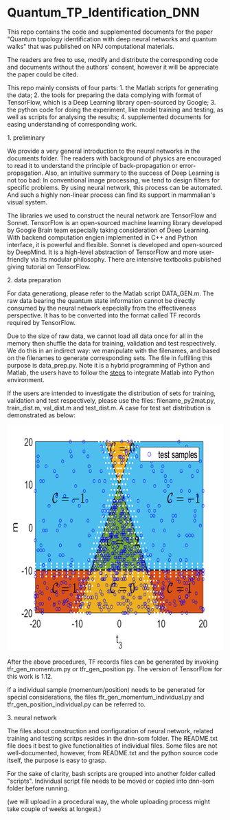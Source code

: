 # Quantum_TP_Identification_DNN

This repo contains the code and supplemented documents for the paper "Quantum topology identification with deep neural networks and quantum walks" that was published on NPJ computational materials.

The readers are free to use, modify and distribute the corresponding code and documents without the authors' consent, however it will be appreciate the paper could be cited.

This repo mainly consists of four parts: 1. the Matlab scripts for generating the data; 2. the tools for preparing the data complying with format of TensorFlow, which is a Deep Learning library open-sourced by Google; 3. the python code for doing the experiment, like model training and testing, as well as scripts for analysing the results; 4. supplemented documents for easing understanding of corresponding work.

<p>1. preliminary</p>

We provide a very general introduction to the neural networks in the documents folder. The readers with background of physics are encouraged to read it to understand the principle of back-propagation or error-propagation. Also, an intuitive summary to the success of Deep Learning is not too bad: In conventional image processing, we tend to design filters for specific problems. By using neural network, this process can be automated. And such a highly non-linear process can find its support in mammalian's visual system.

The libraries we used to construct the neural network are TensorFlow and Sonnet. TensorFlow is an open-sourced machine learning library developed by Google Brain team especially taking consideration of Deep Learning. With backend computation engien implemented in C++ and Python interface, it is powerful and flexible. Sonnet is developed and open-sourced by DeepMind. It is a high-level abstraction of TensorFlow and more user-friendly via its modular philosophy. There are intensive textbooks published giving tutorial on TensorFlow.

<p>2. data preparation</p>

For data generationg, please refer to the Matlab script DATA_GEN.m.
The raw data bearing the quantum state information cannot be directly consumed by the neural network especially from the effectiveness perspective. It has to be converted into the format called TF records required by TensorFlow.

Due to the size of raw data, we cannot load all data once for all in the memory then shuffle the data for training, validation and test respectively. We do this in an indirect way: we manipulate with the filenames, and based on the filenames to generate corresponding sets. The file in fulfilling this purpose is data_prep.py. Note it is a hybrid programming of Python and Matlab, the users have to follow the  <a href="https://au.mathworks.com/help/matlab/matlab-engine-for-python.html">steps</a> to integrate Matlab into Python environment. 

If the users are intended to investigate the distribution of sets for training, validation and test respectively, please use the files: filename_py2mat.py, train_dist.m, val_dist.m and test_dist.m. A case for test set distribution is demonstrated as below:

<img src="data-prep/test-dist.png" alt="Training Set Distribution" height="525" width="700">

After the above procedures, TF records files can be generated by invoking tfr_gen_momentum.py or tfr_gen_position.py. The version of TensorFlow for this work is 1.12.

If a individual sample (momentum/position) needs to be generated for special considerations, the files tfr_gen_momentum_individual.py and tfr_gen_position_individual.py can be referred to.

<p>3. neural network </p>

The files about construction and configuration of neural network, related training and testing scritps resides in the dnn-som folder. The README.txt file does it best to give functionalities of individual files. Some files are not well-documented, however, from README.txt and the python source code itself, the purpose is easy to grasp.

For the sake of clarity, bash scripts are grouped into another folder called "scripts". Individual script file needs to be moved or copied into dnn-som folder before running.



(we will upload in a procedural way, the whole uploading process might take couple of weeks at longest.)

